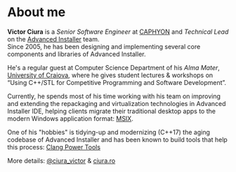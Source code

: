 # About me

**Victor Ciura** is a _Senior Software Engineer_ at [CAPHYON](https://www.caphyon.com) and _Technical Lead_ on the [Advanced Installer](https://www.advancedinstaller.com) team.  
Since 2005, he has been designing and implementing several core components and libraries of Advanced Installer.  

He's a regular guest at Computer Science Department of his _Alma Mater_, [University of Craiova](http://www.ace.ucv.ro), where he gives student lectures & workshops on “Using C++/STL for Competitive Programming and Software Development”.  

Currently, he spends most of his time working with his team on improving and extending the repackaging and virtualization technologies in Advanced Installer IDE, helping clients migrate their traditional desktop apps to the modern Windows application format: [MSIX](https://www.advancedinstaller.com/msix-introduction.html). 

One of his "hobbies" is tidying-up and modernizing (C++17) the aging codebase of Advanced Installer and has been known to build tools that help this process: [Clang Power Tools](http://clangpowertools.com)   

More details: [@ciura_victor](https://twitter.com/ciura_victor) & [ciura.ro](http://ciura.ro)

